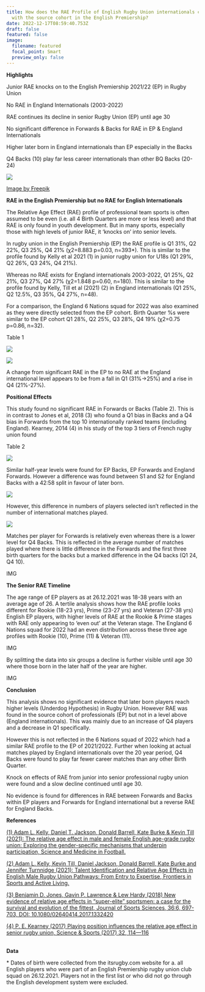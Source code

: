```yaml
---
title: How does the RAE Profile of English Rugby Union internationals compare
  with the source cohort in the English Premiership?
date: 2022-12-17T08:59:40.753Z
draft: false
featured: false
image:
  filename: featured
  focal_point: Smart
  preview_only: false
---
```

**Highlights**

Junior RAE knocks on to the English Premiership 2021/22 (EP) in Rugby Union

No RAE in England Internationals (2003-2022)

RAE continues its decline in senior Rugby Union (EP) until age 30

No significant difference in Forwards & Backs for RAE in EP & England Internationals

Higher later born in England internationals than EP especially in the Backs 

Q4 Backs (10) play far less career internationals than other BQ Backs (20-24)

![](rugby-union.png)

[Image by Freepik](https://www.freepik.com/free-photo/front-view-male-rugby-player-holding-ball-hip-with-copy-space_11619958.htm#query=rugby&from_query=rugby%20union&position=35&from_view=search&track=sph)

**RAE in the English Premiership but no RAE for English Internationals**

The Relative Age Effect (RAE) profile of professional team sports is often assumed to be even (i.e. all 4 Birth Quarters are more or less level) and that RAE is only found in youth development. But in many sports, especially those with high levels of junior RAE, it ‘knocks on’ into senior levels.

In rugby union in the English Premiership (EP) the RAE profile is Q1 31%, Q2 22%, Q3 25%, Q4 21% (χ2=8.883 p=0.03, n=393*). This is similar to the profile found by Kelly et al 2021 (1) in junior rugby union for U18s (Q1 29%, Q2 26%, Q3 24%, Q4 21%).

Whereas no RAE exists for England internationals 2003-2022, Q1 25%, Q2 21%, Q3 27%, Q4 27% (χ2=1.848 p=0.60, n=180). This is similar to the profile found by Kelly, Till et al (2021) (2) in England internationals (Q1 25%, Q2 12.5%, Q3 35%, Q4 27%, n=48).

For a comparison, the England 6 Nations squad for 2022 was also examined as they were directly selected from the EP cohort. Birth Quarter %s were similar to the EP cohort Q1 28%, Q2 25%, Q3 28%, Q4 19% (χ2=0.75 p=0.86, n=32).

Table 1

![](table-1.png)

![](birth-quarter-s-of-english-premiership-2021_2022-and-england-internationals-2003-2022.png)

A change from significant RAE in the EP to no RAE at the England international level appears to be from a fall in Q1 (31%->25%) and a rise in Q4 (21%-27%).

**Positional Effects**

This study found no significant RAE in Forwards or Backs (Table 2). This is in contrast to Jones et al, 2018 (3) who found a Q1 bias in Backs and a Q4 bias in Forwards from the top 10 internationally ranked teams (including England). Kearney, 2014 (4) in his study of the top 3 tiers of French rugby union found 

Table 2

![](table-2.png)

Similar half-year levels were found for EP Backs, EP Forwards and England Forwards. However a difference was found between S1 and S2 for England Backs with a 42:58 split in favour of later born.

![](eng-2003-2022_-matches-per-player-by-birth-quarter-forwards_backs.png)

However, this difference in numbers of players selected isn’t reflected in the number of international matches played.

![](eng-2003-2022_-player-matches-matches-for-forwards-backs.png)

Matches per player for Forwards is relatively even whereas there is a lower level for Q4 Backs. This is reflected in the average number of matches played where there is little difference in the Forwards and the first three birth quarters for the backs but a marked difference in the Q4 backs (Q1 24, Q4 10).

I﻿MG

**The Senior RAE Timeline**

The age range of EP players as at 26.12.2021 was 18-38 years with an average age of 26. A tertile analysis shows how the RAE profile looks different for Rookie (18-23 yrs), Prime (23-27 yrs) and Veteran (27-38 yrs) English EP players, with higher levels of RAE at the Rookie & Prime stages with RAE only appearing to ‘even out’ at the Veteran stage. The England 6 Nations squad for 2022 had an even distribution across these three age profiles with Rookie (10), Prime (11) & Veteran (11).

I﻿MG

By splitting the data into six groups a decline is further visible until age 30 where those born in the later half of the year are higher.

I﻿MG

**Conclusion**

This analysis shows no significant evidence that later born players reach higher levels (Underdog Hypothesis) in Rugby Union. However RAE was found in the source cohort of professionals (EP) but not in a level above (England internationals). This was mainly due to an increase of Q4 players and a decrease in Q1 specifically.

However this is not reflected in the 6 Nations squad of 2022 which had a similar RAE profile to the EP of 2021/2022. Further when looking at actual matches played by England internationals over the 20 year period, Q4 Backs were found to play far fewer career matches than any other Birth Quarter. 

Knock on effects of RAE from junior into senior professional rugby union were found and a slow decline continued until age 30.

No evidence is found for differences in RAE between Forwards and Backs within EP players and Forwards for England international but a reverse RAE for England Backs.

**References**

[(1) Adam L. Kelly, Daniel T. Jackson, Donald Barrell, Kate Burke & Kevin Till (2021): The relative age effect in male and female English age-grade rugby union: Exploring the gender-specific mechanisms that underpin participation, Science and Medicine in Football.](https://doi.org/10.1080/24733938.2021.1955145)

[](https://doi.org/10.1080/24733938.2021.1955145)[(2) Adam L. Kelly, Kevin Till, Daniel Jackson, Donald Barrell, Kate Burke and Jennifer Turnnidge (2021): Talent Identification and Relative Age Effects in English Male Rugby Union Pathways: From Entry to Expertise, Frontiers in Sports and Active Living.](https://doi.org/10.3389/fspor.2021.64060)

[](https://doi.org/10.3389/fspor.2021.64060)[(3) Benjamin D. Jones, Gavin P. Lawrence & Lew Hardy (2018) New evidence of relative age effects in “super-elite” sportsmen: a case for the survival and evolution of the fittest, Journal of Sports Sciences, 36:6, 697-703, DOI: 10.1080/02640414.2017.1332420](https://doi.org/10.1080/02640414.2017.1332420)

[](https://doi.org/10.1080/02640414.2017.1332420)[(4) P. E. Kearney (2017) Playing position influences the relative age effect in senior rugby union, Science & Sports (2017) 32, 114—116](https://www.sciencedirect.com/science/article/pii/S0765159717300230)

[](https://www.sciencedirect.com/science/article/pii/S0765159717300230)**\
Data**

\* Dates of birth were collected from the itsrugby.com website for a. all English players who were part of an English Premiership rugby union club squad on 26.12.2021. Players not in the first list or who did not go through the English development system were excluded.